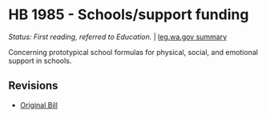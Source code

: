 # HB 1985 - Schools/support funding
*Status: First reading, referred to Education.* | [leg.wa.gov summary](https://app.leg.wa.gov/billsummary?BillNumber=1985&Year=2021)

Concerning prototypical school formulas for physical, social, and emotional support in schools.

## Revisions
* [Original Bill](1/)